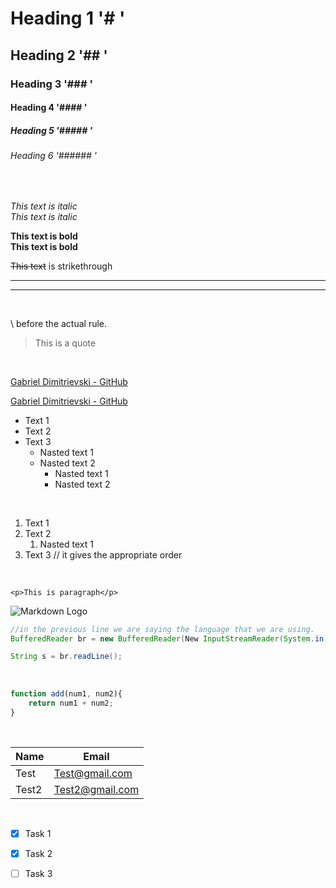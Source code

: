 # Heading 1  '# '
## Heading 2 '## '
### Heading 3 '### '
#### Heading 4 '#### '
##### Heading 5 '##### '
###### Heading 6 '###### '
<br>

<!-- Italics -->
*This text is italic* <br> 
_This text is italic_
<br>

<!-- Strong -->
**This text is bold** <br> 
__This text is bold__
<br> 

<!-- Strikethrough -->
~~This text~~ is strikethrough
<br> 

<!-- Horizontal Role -->
---
___
<br> 

<!-- Escape char -->
\ before the actual rule.
<br> 


<!-- Blackquote -->
> This is a quote
<br>

<!-- Links -->
[Gabriel Dimitrievski - GitHub](https://github.com/gabrieldim)
<br>

<!-- Links cover text-->
[Gabriel Dimitrievski - GitHub](https://github.com/gabrieldim "Follow me :)")
<br>

<!-- Unordered List -->
* Text 1
* Text 2
* Text 3
    * Nasted text 1
    * Nasted text 2
        * Nasted text 1
        * Nasted text 2
<br>         

<!-- Ordered List -->
1. Text 1
2. Text 2
    1. Nasted text 1
5. Text 3 // it gives the appropriate order
<br>  


<!-- InLine Code Block -->
`<p>This is paragraph</p>`
<br>  

<!-- Images -->
![Markdown Logo](https://markdown-here.com/img/icon256.png "Markdown Logo")
<br>  

<!-- GitHub Markdown -->


<!-- Code Blocks -->
```java 
//in the previous line we are saying the language that we are using.
BufferedReader br = new BufferedReader(New InputStreamReader(System.in));

String s = br.readLine();

```
<br> 

```javascript
function add(num1, num2){
    return num1 + num2;
}

```
<br> 

<!-- Tables -->

| Name   | Email           |
| -----  | --------------- |
| Test   | Test@gmail.com  |
| Test2  | Test2@gmail.com |
<br> 

<!-- Task Lists -->

* [x] Task 1
* [x] Task 2
* [ ] Task 3

















